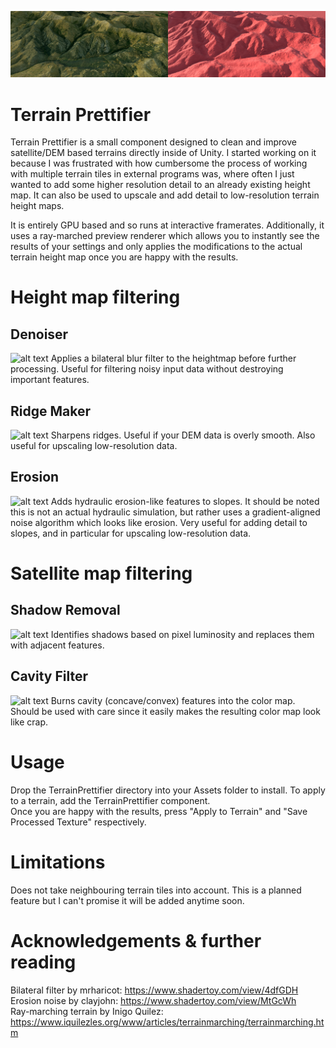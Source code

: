 ![alt text](preview_toggle.gif)
# Terrain Prettifier
Terrain Prettifier is a small component designed to clean and improve satellite/DEM based terrains directly inside of Unity. I started working on it because I was frustrated with how cumbersome the process of working with multiple terrain tiles in external programs was, where often I just wanted to add some higher resolution detail to an already existing height map.
It can also be used to upscale and add detail to low-resolution terrain height maps.

It is entirely GPU based and so runs at interactive framerates. Additionally, it uses a ray-marched preview renderer which allows you to instantly see the results of your settings and only applies the modifications to the actual terrain height map once you are happy with the results.

# Height map filtering
## Denoiser
![alt text](preview_denoiser.jpg)
Applies a bilateral blur filter to the heightmap before further processing. Useful for filtering noisy input data without destroying important features.

## Ridge Maker
![alt text](preview_ridges.jpg)
Sharpens ridges. Useful if your DEM data is overly smooth. Also useful for upscaling low-resolution data.

## Erosion
![alt text](preview_erosion.jpg)
Adds hydraulic erosion-like features to slopes. It should be noted this is not an actual hydraulic simulation, but rather uses a gradient-aligned noise algorithm which looks like erosion. Very useful for adding detail to slopes, and in particular for upscaling low-resolution data.

# Satellite map filtering
## Shadow Removal
![alt text](preview_shadowremoval.jpg)
Identifies shadows based on pixel luminosity and replaces them with adjacent features.

## Cavity Filter
![alt text](preview_cavityfilter.jpg)
Burns cavity (concave/convex) features into the color map. Should be used with care since it easily makes the resulting color map look like crap.

# Usage
Drop the TerrainPrettifier directory into your Assets folder to install. To apply to a terrain, add the TerrainPrettifier component.  
Once you are happy with the results, press "Apply to Terrain" and "Save Processed Texture" respectively.

# Limitations
Does not take neighbouring terrain tiles into account. This is a planned feature but I can't promise it will be added anytime soon.

# Acknowledgements & further reading
Bilateral filter by mrharicot: https://www.shadertoy.com/view/4dfGDH  
Erosion noise by clayjohn: https://www.shadertoy.com/view/MtGcWh  
Ray-marching terrain by Inigo Quilez: https://www.iquilezles.org/www/articles/terrainmarching/terrainmarching.htm
